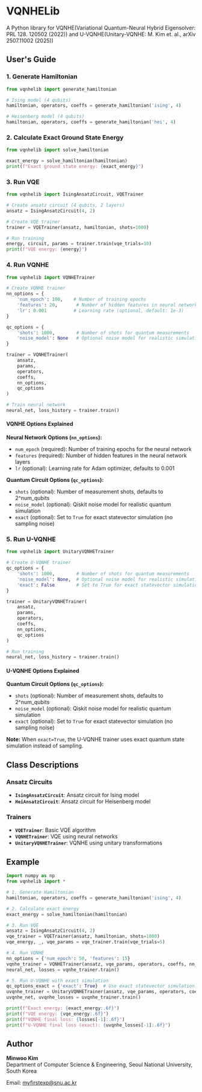 # VQNHELib

A Python library for VQNHE(Variational Quantum-Neural Hybrid Eigensolver: PRL 128. 120502 (2022)) and U-VQNHE(Unitary-VQNHE: M. Kim et. al., arXiv 2507.11002 (2025))

## User's Guide

### 1. Generate Hamiltonian

```python
from vqnhelib import generate_hamiltonian

# Ising model (4 qubits)
hamiltonian, operators, coeffs = generate_hamiltonian('ising', 4)

# Heisenberg model (4 qubits)
hamiltonian, operators, coeffs = generate_hamiltonian('hei', 4)
```

### 2. Calculate Exact Ground State Energy

```python
from vqnhelib import solve_hamiltonian

exact_energy = solve_hamiltonian(hamiltonian)
print(f"Exact ground state energy: {exact_energy}")
```

### 3. Run VQE

```python
from vqnhelib import IsingAnsatzCircuit, VQETrainer

# Create ansatz circuit (4 qubits, 2 layers)
ansatz = IsingAnsatzCircuit(4, 2)

# Create VQE trainer
trainer = VQETrainer(ansatz, hamiltonian, shots=1000)

# Run training
energy, circuit, params = trainer.train(vqe_trials=10)
print(f"VQE energy: {energy}")
```

### 4. Run VQNHE

```python
from vqnhelib import VQNHETrainer

# Create VQNHE trainer
nn_options = {
    'num_epoch': 100,    # Number of training epochs
    'features': 20,       # Number of hidden features in neural network
    'lr': 0.001          # Learning rate (optional, default: 1e-3)
}

qc_options = {
    'shots': 1000,        # Number of shots for quantum measurements
    'noise_model': None   # Optional noise model for realistic simulation
}

trainer = VQNHETrainer(
    ansatz, 
    params, 
    operators, 
    coeffs, 
    nn_options, 
    qc_options
)

# Train neural network
neural_net, loss_history = trainer.train()
```

#### VQNHE Options Explained

**Neural Network Options (`nn_options`):**
- `num_epoch` (required): Number of training epochs for the neural network
- `features` (required): Number of hidden features in the neural network layers
- `lr` (optional): Learning rate for Adam optimizer, defaults to 0.001

**Quantum Circuit Options (`qc_options`):**
- `shots` (optional): Number of measurement shots, defaults to 2^num_qubits
- `noise_model` (optional): Qiskit noise model for realistic quantum simulation
- `exact` (optional): Set to `True` for exact statevector simulation (no sampling noise)

### 5. Run U-VQNHE

```python
from vqnhelib import UnitaryVQNHETrainer

# Create U-VQNHE trainer
qc_options = {
    'shots': 1000,        # Number of shots for quantum measurements
    'noise_model': None,  # Optional noise model for realistic simulation
    'exact': False        # Set to True for exact statevector simulation
}

trainer = UnitaryVQNHETrainer(
    ansatz, 
    params, 
    operators, 
    coeffs, 
    nn_options, 
    qc_options
)

# Run training
neural_net, loss_history = trainer.train()
```

#### U-VQNHE Options Explained

**Quantum Circuit Options (`qc_options`):**
- `shots` (optional): Number of measurement shots, defaults to 2^num_qubits
- `noise_model` (optional): Qiskit noise model for realistic quantum simulation
- `exact` (optional): Set to `True` for exact statevector simulation (no sampling noise)

**Note:** When `exact=True`, the U-VQNHE trainer uses exact quantum state simulation instead of sampling.

## Class Descriptions

### Ansatz Circuits
- **`IsingAnsatzCircuit`**: Ansatz circuit for Ising model
- **`HeiAnsatzCircuit`**: Ansatz circuit for Heisenberg model

### Trainers
- **`VQETrainer`**: Basic VQE algorithm
- **`VQNHETrainer`**: VQE using neural networks
- **`UnitaryVQNHETrainer`**: VQNHE using unitary transformations

## Example

```python
import numpy as np
from vqnhelib import *

# 1. Generate Hamiltonian
hamiltonian, operators, coeffs = generate_hamiltonian('ising', 4)

# 2. Calculate exact energy
exact_energy = solve_hamiltonian(hamiltonian)

# 3. Run VQE
ansatz = IsingAnsatzCircuit(4, 2)
vqe_trainer = VQETrainer(ansatz, hamiltonian, shots=1000)
vqe_energy, _, vqe_params = vqe_trainer.train(vqe_trials=5)

# 4. Run VQNHE
nn_options = {'num_epoch': 50, 'features': 15}
vqnhe_trainer = VQNHETrainer(ansatz, vqe_params, operators, coeffs, nn_options)
neural_net, losses = vqnhe_trainer.train()

# 5. Run U-VQNHE with exact simulation
qc_options_exact = {'exact': True}  # Use exact statevector simulation
uvqnhe_trainer = UnitaryVQNHETrainer(ansatz, vqe_params, operators, coeffs, nn_options, qc_options_exact)
uvqnhe_net, uvqnhe_losses = uvqnhe_trainer.train()

print(f"Exact energy: {exact_energy:.6f}")
print(f"VQE energy: {vqe_energy:.6f}")
print(f"VQNHE final loss: {losses[-1]:.6f}")
print(f"U-VQNHE final loss (exact): {uvqnhe_losses[-1]:.6f}")
```

## Author

**Minwoo Kim**  
Department of Computer Science & Engineering, Seoul National University, South Korea

Email: [myfirstexp@snu.ac.kr](mailto:myfirstexp@snu.ac.kr)
